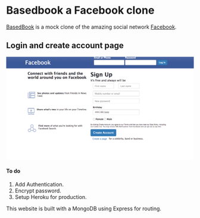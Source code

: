 # Basedbook a Facebook clone
[BasedBook](https://basedbook.herokuapp.com) is a mock clone of the amazing social network
[Facebook](https://www.facebook.com).



## Login and create account page
![Facebook Clone](/public/images/FacebookClone.png)

#### To do
1. Add Authentication.
2. Encrypt password.
3. Setup Heroku for production.

This website is built with a MongoDB using Express for routing.